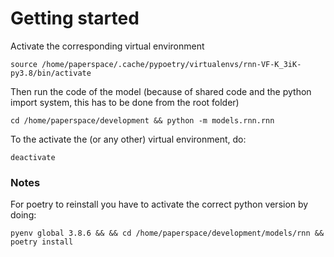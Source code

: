 # Getting started

Activate the corresponding virtual environment
```zh
source /home/paperspace/.cache/pypoetry/virtualenvs/rnn-VF-K_3iK-py3.8/bin/activate
```

Then run the code of the model
(because of shared code and the python import system, this has to be done from the root folder)
```zh
cd /home/paperspace/development && python -m models.rnn.rnn
```

To the activate the (or any other) virtual environment, do:
```zh
deactivate
```



### Notes
For poetry to reinstall you have to activate the correct python version by doing:
```zh
pyenv global 3.8.6 && && cd /home/paperspace/development/models/rnn && poetry install
```
